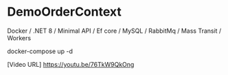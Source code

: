 # DemoOrderContext
Docker / .NET 8 / Minimal API / Ef core / MySQL / RabbitMq / Mass Transit / Workers

docker-compose up -d

[Video URL]
https://youtu.be/76TkW9QkOng
